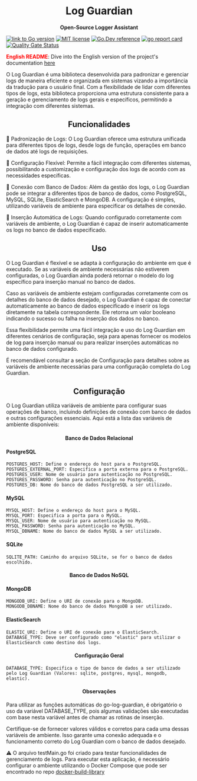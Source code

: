 
<h1 align="center"> Log Guardian </h1>

<p align="center"> <strong>Open-Source Logger Assistant</strong> </p>

[![link to Go version](https://img.shields.io/github/go-mod/go-version/fonteeboa/go-log-guardian)](https://img.shields.io/github/go-mod/go-version/fonteeboa/go-log-guardian)
[![MIT license](https://img.shields.io/badge/license-MIT-brightgreen.svg)](https://opensource.org/licenses/MIT)
[![Go.Dev reference](https://img.shields.io/badge/go.dev-reference-blue?logo=go&logoColor=white)](https://pkg.go.dev/github.com/fonteeBoa/go-log-guardian)
[![go report card](https://goreportcard.com/badge/github.com/fonteeBoa/go-log-guardian "go report card")](https://goreportcard.com/report/github.com/fonteeBoa/go-log-guardian)
[![Quality Gate Status](https://sonarcloud.io/api/project_badges/measure?project=fonteeboa_go-log-guardian&metric=alert_status)](https://sonarcloud.io/summary/new_code?id=fonteeboa_go-log-guardian)

<span style="color:red;">**English README**</span>: Dive into the English version of the project's documentation [here](https://github.com/fonteeboa/go-log-guardian/blob/master/README_en_us.md)

O Log Guardian é uma biblioteca desenvolvida para padronizar e gerenciar logs de maneira eficiente e organizada em sistemas vizando a importância da tradução para o usuário final. Com a flexibilidade de lidar com diferentes tipos de logs, esta biblioteca proporciona uma estrutura consistente para a geração e gerenciamento de logs gerais e específicos, permitindo a integração com diferentes sistemas.

<h2 align="center"> <strong>Funcionalidades</strong> </h2>

🔹 Padronização de Logs: O Log Guardian oferece uma estrutura unificada para diferentes tipos de logs, desde logs de função, operações em banco de dados até logs de requisições.

🔹 Configuração Flexível: Permite a fácil integração com diferentes sistemas, possibilitando a customização e configuração dos logs de acordo com as necessidades específicas.

🔹 Conexão com Banco de Dados: Além da gestão dos logs, o Log Guardian pode se integrar a diferentes tipos de banco de dados, como PostgreSQL, MySQL, SQLite, ElasticSearch e MongoDB. A configuração é simples, utilizando variáveis de ambiente para especificar os detalhes de conexão.

🔹 Inserção Automática de Logs: Quando configurado corretamente com variáveis de ambiente, o Log Guardian é capaz de inserir automaticamente os logs no banco de dados especificado.

<h2 align="center"> <strong>Uso</strong> </h2>

O Log Guardian é flexível e se adapta à configuração do ambiente em que é executado. Se as variáveis de ambiente necessárias não estiverem configuradas, o Log Guardian ainda poderá retornar o modelo do log específico para inserção manual no banco de dados.

Caso as variáveis de ambiente estejam configuradas corretamente com os detalhes do banco de dados desejado, o Log Guardian é capaz de conectar automaticamente ao banco de dados especificado e inserir os logs diretamente na tabela correspondente. Ele retorna um valor booleano indicando o sucesso ou falha na inserção dos dados no banco.

Essa flexibilidade permite uma fácil integração e uso do Log Guardian em diferentes cenários de configuração, seja para apenas fornecer os modelos de log para inserção manual ou para realizar inserções automáticas no banco de dados configurado.

É recomendável consultar a seção de Configuração para detalhes sobre as variáveis de ambiente necessárias para uma configuração completa do Log Guardian.

<h2 align="center"> <strong>Configuração</strong> </h2>

O Log Guardian utiliza variáveis de ambiente para configurar suas operações de banco, incluindo definições de conexão com banco de dados e outras configurações essenciais. Aqui está a lista das variáveis de ambiente disponíveis:

<h4 align="center"> <strong>Banco de Dados Relacional</strong> </h4>

#### PostgreSQL

```textplein
POSTGRES_HOST: Define o endereço do host para o PostgreSQL.
POSTGRES_EXTERNAL_PORT: Especifica a porta externa para o PostgreSQL.
POSTGRES_USER: Nome de usuário para autenticação no PostgreSQL.
POSTGRES_PASSWORD: Senha para autenticação no PostgreSQL.
POSTGRES_DB: Nome do banco de dados PostgreSQL a ser utilizado.
```

#### MySQL

```textplein
MYSQL_HOST: Define o endereço do host para o MySQL.
MYSQL_PORT: Especifica a porta para o MySQL.
MYSQL_USER: Nome de usuário para autenticação no MySQL.
MYSQL_PASSWORD: Senha para autenticação no MySQL.
MYSQL_DBNAME: Nome do banco de dados MySQL a ser utilizado.
```

#### SQLite

```textplein
SQLITE_PATH: Caminho do arquivo SQLite, se for o banco de dados escolhido.
```

<h4 align="center"> <strong>Banco de Dados NoSQL</strong> </h4>

#### MongoDB
```textplein
MONGODB_URI: Define o URI de conexão para o MongoDB.
MONGODB_DBNAME: Nome do banco de dados MongoDB a ser utilizado.
```

#### ElasticSearch

```textplein
ELASTIC_URI: Define o URI de conexão para o ElasticSearch.
DATABASE_TYPE: Deve ser configurado como "elastic" para utilizar o ElasticSearch como destino dos logs.
```

<h4 align="center"> <strong>Configuração Geral</strong> </h4>

```textplein
DATABASE_TYPE: Especifica o tipo de banco de dados a ser utilizado pelo Log Guardian (Valores: sqlite, postgres, mysql, mongodb, elastic).
```

<h4 align="center"> <strong>Observações</strong> </h4>

Para utilizar as funções automáticas do go-log-guardian, é obrigatório o uso da variável DATABASE_TYPE, pois algumas validações são executadas com base nesta variável antes de chamar as rotinas de inserção.

Certifique-se de fornecer valores válidos e corretos para cada uma dessas variáveis de ambiente. Isso garante uma conexão adequada e o funcionamento correto do Log Guardian com o banco de dados desejado.

⚠️ O arquivo testMain.go foi criado para testar funcionalidades de gerenciamento de logs. Para executar esta aplicação, é necessário configurar o ambiente utilizando o Docker Compose que pode ser encontrado no repo [docker-build-library](https://github.com/fonteeboa/docker-build-library/tree/master/golang/go-log-guardian)
